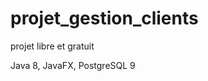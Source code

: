 projet_gestion_clients
======================

projet libre et gratuit

Java 8, JavaFX, PostgreSQL 9
